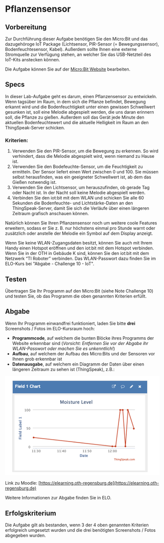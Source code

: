 # Pflanzensensor

## Vorbereitung

Zur Durchführung dieser Aufgabe benötigen Sie den Micro:Bit und das dazugehöroge IoT Package (Lichtsensor, PIR-Sensor (= Bewegungssensor), Bodenfeuchtesensor, Kabel). Außerdem sollte Ihnen eine externe Stromquelle zur Verfügung stehen, an welcher Sie das USB-Netzteil des IoT-Kits anstecken können.

Die Aufgabe können Sie auf der [Micro:Bit Website](https://makecode.microbit.org/#editor) bearbeiten.

## Specs

In dieser Lab-Aufgabe geht es darum, einen Pflanzensensor zu entwickeln. Wenn tagsüber im Raum, in dem sich die Pflanze befindet, Bewegung erkannt wird und die Bodenfeuchtigkeit unter einen gewissen Schwellwert gesunken ist, soll eine Melodie abgespielt werden, die uns daran erinnern soll, die Pflanze zu gießen. Außerdem soll das Gerät jede Minute den aktuellen Bodenfeuchtewert und die aktuelle Helligkeit im Raum an den ThingSpeak-Server schicken.

### Kriterien:

1. Verwenden Sie den PIR-Sensor, um die Bewegung zu erkennen. So wird verhindert, dass die Melodie abgespielt wird, wenn niemand zu Hause ist.
2. Verwenden Sie den Bodefeuchte-Sensor, um die Feuchtigkeit zu ermitteln. Der Sensor liefert einen Wert zwischen 0 und 100. Sie müssen selbst herausfinden, was ein geeigneter Schwellwert ist, ab dem das Gießen notwendig ist.
3. Verwenden Sie den Lichtsensor, um herauszufinden, ob gerade Tag oder Nacht ist. In der Nacht soll keine Melodie abgespielt werden.
4. Verbinden Sie den iot:bit mit dem WLAN und schicken Sie alle 60 Sekunden die Bodenfeuchte- und Lichtstärke-Daten an den ThingSpeak-Server, damit Sie sich die Verläufe über einen längeren Zeitraum grafisch anschauen können.

Natürlich können Sie Ihren Pflanzensensor noch um weitere coole Features erweitern, sodass er Sie z. B. nur höchstens einmal pro Stunde warnt oder zusätzlich oder anstelle der Melodie ein Symbol auf dem Display anzeigt.

Wenn Sie keine WLAN-Zugangsdaten besitzt, können Sie auch mit Ihrem Handy einen Hotspot eröffnen und den iot:bit mit dem Hotspot verbinden. Wenn Sie in der OTH in Gebäude K sind, können Sie den iot:bit mit dem Netzwerk “TI Roboter” verbinden. Das WLAN-Passwort dazu finden Sie im ELO-Kurs bei "Abgabe - Challenge 10 - IoT".

## Testen

Übertragen Sie Ihr Programm auf den Micro:Bit (siehe Note Challenge 10) und testen Sie, ob das Programm die oben genannten Kriterien erfüllt.

## Abgabe

Wenn Ihr Programm einwandfrei funktioniert, laden Sie bitte **drei** Screenshots / Fotos im ELO-Kursraum hoch:
- **Programmcode**, auf welchem die bunten Blöcke ihres Programms der Website erkennbar sind (*Vorsicht: Entfernen Sie vor der Abgabe ihr WLAN-Passwort oder machen Sie es unkenntlich!*)
- **Aufbau**, auf welchem der Aufbau des Micro:Bits und der Sensoren vor Ihnen grob erkennbar ist
- **Datenausgabe**, auf welchem ein Diagramm der Daten über einen längeren Zeitraum zu sehen ist (ThingSpeak), z.B.:

![Diagramm Datenausgabe](./img/Diagramm_Datenausgabe.jpg)

Link zu Moodle: [https://elearning.oth-regensburg.de](https://elearning.oth-regensburg.de)

Weitere Informationen zur Abgabe finden Sie in ELO.

## Erfolgskriterium 

Die Aufgabe gilt als bestanden, wenn 3 der 4 oben genannten Kriterien erfolgreich umgesetzt wurden und die drei benötigten Screenshots / Fotos abgegeben wurden.

